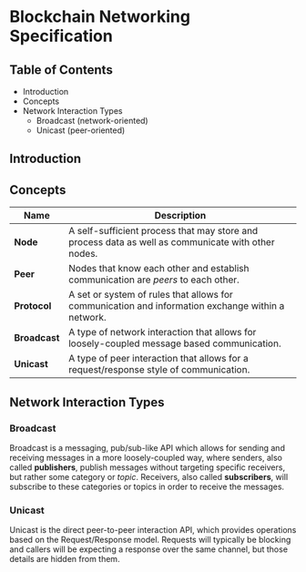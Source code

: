 # Blockchain Networking Specification

## Table of Contents

- Introduction
- Concepts
- Network Interaction Types
    - Broadcast (network-oriented)
    - Unicast (peer-oriented)
  
## Introduction

## Concepts

| Name              | Description                                                                                                                                                                             |
|-------------------|----------------------------------------------------------------------------------------------------
| **Node**          | A self-sufficient process that may store and process data as well as communicate with other nodes.  
| **Peer**          | Nodes that know each other and establish communication are _peers_ to each other.                    
| **Protocol**      | A set or system of rules that allows for communication and information exchange within a network.   
| **Broadcast**     | A type of network interaction that allows for loosely-coupled message based communication.          
| **Unicast**       | A type of peer interaction that allows for a request/response style of communication.               


## Network Interaction Types

### Broadcast

Broadcast is a messaging, pub/sub-like API which allows for sending and receiving 
messages in a more loosely-coupled way, where senders, also called **publishers**, 
publish messages without targeting specific receivers, but rather some category or 
_topic_. Receivers, also called **subscribers**, will subscribe to these categories
or topics in order to receive the messages.

### Unicast

Unicast is the direct peer-to-peer interaction API, which provides operations based on
the Request/Response model. Requests will typically be blocking and callers will be
expecting a response over the same channel, but those details are hidden from them.


